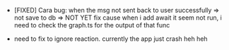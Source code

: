 - [FIXED] Cara bug: when the msg not sent back to user successfully => not save to db
=> NOT YET fix cause when i add await it seem not run, i need to check the graph.ts for the output of that func

- need to fix to ignore reaction. currently the app just crash heh heh
